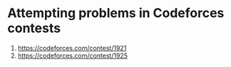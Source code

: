 # Attempting problems in Codeforces contests

1. https://codeforces.com/contest/1921
2. https://codeforces.com/contest/1925
